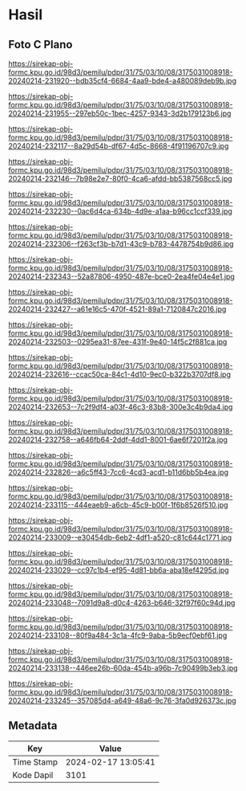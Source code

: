 # Hasil

## Foto C Plano

https://sirekap-obj-formc.kpu.go.id/98d3/pemilu/pdpr/31/75/03/10/08/3175031008918-20240214-231920--bdb35cf4-6684-4aa9-bde4-a480089deb9b.jpg

https://sirekap-obj-formc.kpu.go.id/98d3/pemilu/pdpr/31/75/03/10/08/3175031008918-20240214-231955--297eb50c-1bec-4257-9343-3d2b179123b6.jpg

https://sirekap-obj-formc.kpu.go.id/98d3/pemilu/pdpr/31/75/03/10/08/3175031008918-20240214-232117--8a29d54b-df67-4d5c-8668-4f91196707c9.jpg

https://sirekap-obj-formc.kpu.go.id/98d3/pemilu/pdpr/31/75/03/10/08/3175031008918-20240214-232146--7b98e2e7-80f0-4ca6-afdd-bb5387568cc5.jpg

https://sirekap-obj-formc.kpu.go.id/98d3/pemilu/pdpr/31/75/03/10/08/3175031008918-20240214-232230--0ac6d4ca-634b-4d9e-a1aa-b96cc1ccf339.jpg

https://sirekap-obj-formc.kpu.go.id/98d3/pemilu/pdpr/31/75/03/10/08/3175031008918-20240214-232306--f263cf3b-b7d1-43c9-b783-4478754b9d86.jpg

https://sirekap-obj-formc.kpu.go.id/98d3/pemilu/pdpr/31/75/03/10/08/3175031008918-20240214-232343--52a87806-4950-487e-bce0-2ea4fe04e4e1.jpg

https://sirekap-obj-formc.kpu.go.id/98d3/pemilu/pdpr/31/75/03/10/08/3175031008918-20240214-232427--a61e16c5-470f-4521-89a1-7120847c2016.jpg

https://sirekap-obj-formc.kpu.go.id/98d3/pemilu/pdpr/31/75/03/10/08/3175031008918-20240214-232503--0295ea31-87ee-431f-9e40-14f5c2f881ca.jpg

https://sirekap-obj-formc.kpu.go.id/98d3/pemilu/pdpr/31/75/03/10/08/3175031008918-20240214-232616--ccac50ca-84c1-4d10-9ec0-b322b3707df8.jpg

https://sirekap-obj-formc.kpu.go.id/98d3/pemilu/pdpr/31/75/03/10/08/3175031008918-20240214-232653--7c2f9df4-a03f-46c3-83b8-300e3c4b9da4.jpg

https://sirekap-obj-formc.kpu.go.id/98d3/pemilu/pdpr/31/75/03/10/08/3175031008918-20240214-232758--a646fb64-2ddf-4dd1-8001-6ae6f7201f2a.jpg

https://sirekap-obj-formc.kpu.go.id/98d3/pemilu/pdpr/31/75/03/10/08/3175031008918-20240214-232826--a6c5ff43-7cc6-4cd3-acd1-b11d6bb5b4ea.jpg

https://sirekap-obj-formc.kpu.go.id/98d3/pemilu/pdpr/31/75/03/10/08/3175031008918-20240214-233115--444eaeb9-a6cb-45c9-b00f-1f6b8526f510.jpg

https://sirekap-obj-formc.kpu.go.id/98d3/pemilu/pdpr/31/75/03/10/08/3175031008918-20240214-233009--e30454db-6eb2-4df1-a520-c81c644c1771.jpg

https://sirekap-obj-formc.kpu.go.id/98d3/pemilu/pdpr/31/75/03/10/08/3175031008918-20240214-233029--cc97c1b4-ef95-4d81-bb6a-aba18ef4295d.jpg

https://sirekap-obj-formc.kpu.go.id/98d3/pemilu/pdpr/31/75/03/10/08/3175031008918-20240214-233048--7091d9a8-d0c4-4263-b646-32f97f60c94d.jpg

https://sirekap-obj-formc.kpu.go.id/98d3/pemilu/pdpr/31/75/03/10/08/3175031008918-20240214-233108--80f9a484-3c1a-4fc9-9aba-5b9ecf0ebf61.jpg

https://sirekap-obj-formc.kpu.go.id/98d3/pemilu/pdpr/31/75/03/10/08/3175031008918-20240214-233138--446ee26b-60da-454b-a96b-7c90499b3eb3.jpg

https://sirekap-obj-formc.kpu.go.id/98d3/pemilu/pdpr/31/75/03/10/08/3175031008918-20240214-233245--357085d4-a649-48a6-9c76-3fa0d926373c.jpg


## Metadata

| Key        | Value               |
| ---------- | ------------------- |
| Time Stamp | 2024-02-17 13:05:41 |
| Kode Dapil | 3101                |



